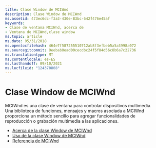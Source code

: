 ```yaml
---
title: Clase Window de MCIWnd
description: Clase Window de MCIWnd
ms.assetid: 473ec6dc-f3a3-430e-83bc-642f476e45af
keywords:
- Clase de ventana MCIWnd, acerca de
- Ventana de MCIWnd,clase window
ms.topic: article
ms.date: 05/31/2018
ms.openlocfilehash: 464e7f587255510712ab8f3efbeb5a5a3998a072
ms.sourcegitcommit: 9eebab0ead09cecdbc24f5f84d56c8b6a7c22736
ms.translationtype: MT
ms.contentlocale: es-ES
ms.lasthandoff: 09/10/2021
ms.locfileid: "124370808"
---
```

# <a name="mciwnd-window-class"></a>Clase Window de MCIWnd

MCIWnd es una clase de ventana para controlar dispositivos multimedia. Una biblioteca de funciones, mensajes y macros asociada a MCIWnd proporciona un método sencillo para agregar funcionalidades de reproducción o grabación multimedia a las aplicaciones.

-   [Acerca de la clase Window de MCIWnd](about-the-mciwnd-window-class.md)
-   [Uso de la clase Window de MCIWnd](using-the-mciwnd-window-class.md)
-   [Referencia de MCIWnd](mciwnd-reference.md)

 

 




